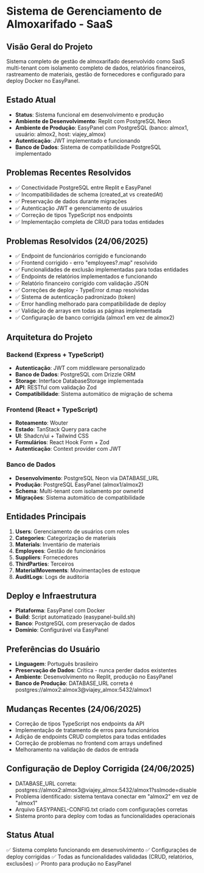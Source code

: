 # Sistema de Gerenciamento de Almoxarifado - SaaS

## Visão Geral do Projeto
Sistema completo de gestão de almoxarifado desenvolvido como SaaS multi-tenant com isolamento completo de dados, relatórios financeiros, rastreamento de materiais, gestão de fornecedores e configurado para deploy Docker no EasyPanel.

## Estado Atual
- **Status**: Sistema funcional em desenvolvimento e produção
- **Ambiente de Desenvolvimento**: Replit com PostgreSQL Neon
- **Ambiente de Produção**: EasyPanel com PostgreSQL (banco: almox1, usuário: almox2, host: viajey_almox)
- **Autenticação**: JWT implementado e funcionando
- **Banco de Dados**: Sistema de compatibilidade PostgreSQL implementado

## Problemas Recentes Resolvidos
- ✅ Conectividade PostgreSQL entre Replit e EasyPanel
- ✅ Incompatibilidades de schema (created_at vs createdAt)
- ✅ Preservação de dados durante migrações
- ✅ Autenticação JWT e gerenciamento de usuários
- ✅ Correção de tipos TypeScript nos endpoints
- ✅ Implementação completa de CRUD para todas entidades

## Problemas Resolvidos (24/06/2025)
- ✅ Endpoint de funcionários corrigido e funcionando
- ✅ Frontend corrigido - erro "employees?.map" resolvido
- ✅ Funcionalidades de exclusão implementadas para todas entidades
- ✅ Endpoints de relatórios implementados e funcionando
- ✅ Relatório financeiro corrigido com validação JSON
- ✅ Correções de deploy - TypeError d.map resolvidas
- ✅ Sistema de autenticação padronizado (token)
- ✅ Error handling melhorado para compatibilidade de deploy
- ✅ Validação de arrays em todas as páginas implementada
- ✅ Configuração de banco corrigida (almox1 em vez de almox2)

## Arquitetura do Projeto

### Backend (Express + TypeScript)
- **Autenticação**: JWT com middleware personalizado
- **Banco de Dados**: PostgreSQL com Drizzle ORM
- **Storage**: Interface DatabaseStorage implementada
- **API**: RESTful com validação Zod
- **Compatibilidade**: Sistema automático de migração de schema

### Frontend (React + TypeScript)
- **Roteamento**: Wouter
- **Estado**: TanStack Query para cache
- **UI**: Shadcn/ui + Tailwind CSS
- **Formulários**: React Hook Form + Zod
- **Autenticação**: Context provider com JWT

### Banco de Dados
- **Desenvolvimento**: PostgreSQL Neon via DATABASE_URL
- **Produção**: PostgreSQL EasyPanel (almox1/almox2)
- **Schema**: Multi-tenant com isolamento por ownerId
- **Migrações**: Sistema automático de compatibilidade

## Entidades Principais
1. **Users**: Gerenciamento de usuários com roles
2. **Categories**: Categorização de materiais
3. **Materials**: Inventário de materiais
4. **Employees**: Gestão de funcionários
5. **Suppliers**: Fornecedores
6. **ThirdParties**: Terceiros
7. **MaterialMovements**: Movimentações de estoque
8. **AuditLogs**: Logs de auditoria

## Deploy e Infraestrutura
- **Plataforma**: EasyPanel com Docker
- **Build**: Script automatizado (easypanel-build.sh)
- **Banco**: PostgreSQL com preservação de dados
- **Domínio**: Configurável via EasyPanel

## Preferências do Usuário
- **Linguagem**: Português brasileiro
- **Preservação de Dados**: Crítica - nunca perder dados existentes
- **Ambiente**: Desenvolvimento no Replit, produção no EasyPanel
- **Banco de Produção**: DATABASE_URL correta é postgres://almox2:almox3@viajey_almox:5432/almox1

## Mudanças Recentes (24/06/2025)
- Correção de tipos TypeScript nos endpoints da API
- Implementação de tratamento de erros para funcionários
- Adição de endpoints CRUD completos para todas entidades
- Correção de problemas no frontend com arrays undefined
- Melhoramento na validação de dados de entrada

## Configuração de Deploy Corrigida (24/06/2025)
- DATABASE_URL correta: postgres://almox2:almox3@viajey_almox:5432/almox1?sslmode=disable
- Problema identificado: sistema tentava conectar em "almox2" em vez de "almox1"
- Arquivo EASYPANEL-CONFIG.txt criado com configurações corretas
- Sistema pronto para deploy com todas as funcionalidades operacionais

## Status Atual
✅ Sistema completo funcionando em desenvolvimento
✅ Configurações de deploy corrigidas
✅ Todas as funcionalidades validadas (CRUD, relatórios, exclusões)
✅ Pronto para produção no EasyPanel